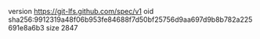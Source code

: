 version https://git-lfs.github.com/spec/v1
oid sha256:9912319a48f06b953fe84688f7d50bf25756d9aa697d9b8b782a225691e8a6b3
size 2847
